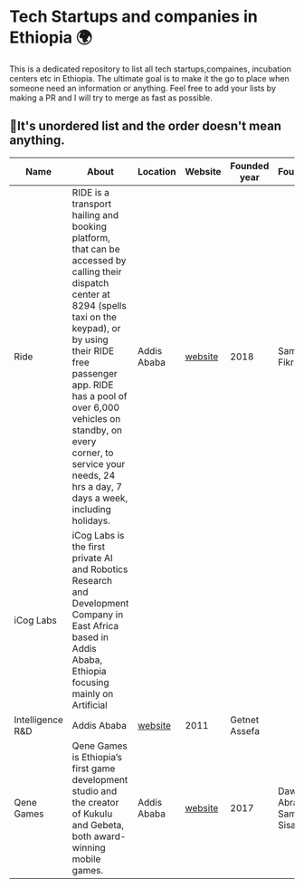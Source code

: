 # Tech Startups and companies in Ethiopia 🌍
This is a dedicated repository to list all tech startups,compaines, incubation centers etc in Ethiopia. The ultimate goal is to make it the go to place when someone need an information or anything. Feel free to add your lists by making a PR and I will try to merge as fast as possible. 

## 🚧It's unordered list and the order doesn't mean anything. 


|      Name               | About                          |   Location                  | Website                      | Founded year | Founder/s   |
| ----------------------  | ------------------------------ |----------------------       |------------------------------|--------------|-------------|
| Ride | RIDE is a transport hailing and booking platform, that can be accessed by calling their dispatch center at 8294 (spells taxi on the keypad), or by using their RIDE free passenger app. RIDE has a pool of over 6,000 vehicles on standby, on every corner, to service your needs, 24 hrs a day, 7 days a week, including holidays.|  Addis Ababa|[website](https://icog-labs.com/)|2018|Samrawit Fikru|
|iCog Labs|iCog Labs is the first private AI and Robotics Research and Development Company in East Africa based in Addis Ababa, Ethiopia focusing mainly on Artificial 
Intelligence R&D|Addis Ababa|[website](https://icog-labs.com/)|2011|Getnet Assefa|
|Qene Games|Qene Games is Ethiopia’s first game development studio and the creator of Kukulu and Gebeta, both award-winning mobile games.|Addis Ababa |[website](https://qenetech.com/)|2017|Dawit Abraham, Samuel Sisay|


                                                                                                                                                   
